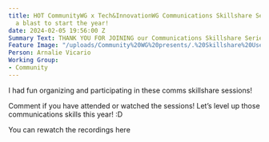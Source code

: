 ```yaml
---
title: HOT CommunityWG x Tech&InnovationWG Communications Skillshare Series - what
  a blast to start the year!
date: 2024-02-05 19:56:00 Z
Summary Text: THANK YOU FOR JOINING our Communications Skillshare Series!
Feature Image: "/uploads/Community%20WG%20presents/.%20Skillshare%20User-Friendly%20Website%20Design-19%20January%202023%20%20(1).png"
Person: Arnalie Vicario
Working Group:
- Community
---
```


I had fun organizing and participating in these comms skillshare sessions!

Comment if you have attended or watched the sessions! Let’s level up those communications skills this year! :D

You can rewatch the recordings here